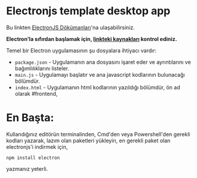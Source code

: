 # Electronjs template desktop app

Bu linkten [ElectronJS Dökümanları](https://electronjs.org/docs/tutorial/quick-start)'na ulaşabilirsiniz.

**Electron'la sıfırdan başlamak için, [linkteki kaynakları](https://electronjs.org/#get-started) kontrol ediniz.**

Temel bir Electron uygulamasının şu dosyalara ihtiyacı vardır:

- `package.json` - Uygulamanın ana dosyasını işaret eder ve ayrıntılarını ve bağımlılıklarını listeler.
- `main.js` - Uygulamayı başlatır ve ana javascript kodlarının bulunacağı bölümdür.
- `index.html` - Uygulamanın html kodlarının yazıldığı bölümdür, ön ad olarak #frontend,

# En Başta:

Kullandığınız editörün terminalinden, Cmd'den veya Powershell'den gerekli kodları yazarak, lazım olan paketleri yükleyin, en gerekli paket olan electronjs'i indirmek için,
```
npm install electron
```
yazmanız yeterli.
